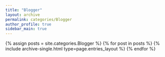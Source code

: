 ```yaml
---
title: "Blogger"
layout: archive
permalink: categories/Blogger
author_profile: true
sidebar_main: true
---
```



{% assign posts = site.categories.Blogger %}
{% for post in posts %} {% include archive-single.html type=page.entries_layout %} {% endfor %}
